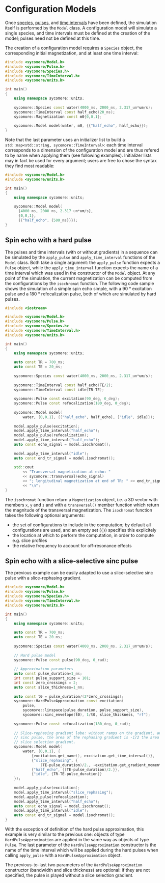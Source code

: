 # Configuration Models

Once [species](species.md), [pulses](pulses.md), and [time intervals](time_intervals.md) have been defined, the simulation itself is performed by the `Model` class. A configuration model will simulate a single species, and time intervals must be defined at the creation of the model; pulses need not be defined at this time.

The creation of a configuration model requires a `Species` object, the corresponding initial magnetization, and at least one time interval:

```cpp
#include <sycomore/Model.h>
#include <sycomore/Pulse.h>
#include <sycomore/Species.h>
#include <sycomore/TimeInterval.h>
#include <sycomore/units.h>

int main()
{
    using namespace sycomore::units;
    
    sycomore::Species const water(4000_ms, 2000_ms, 2.317_um*um/s);
    sycomore::TimeInterval const half_echo(20_ms);
    sycomore::Magnetization const m0{0,0,1};
    
    sycomore::Model model(water, m0, {{"half_echo", half_echo}});
}
```

Note that the last parameter uses an initializer list to build a `std::map<std::string, sycomore::TimeInterval>`: each time interval corresponds to a dimension of the configuration model and are thus refered to by name when applying them (see following examples). Initializer lists may in fact be used for every argument; users are free to chose the syntax they find most readable:

```cpp
#include <sycomore/Model.h>
#include <sycomore/units.h>

int main()
{
    using namespace sycomore::units;
    
    sycomore::Model model(
      {4000_ms, 2000_ms, 2.317_um*um/s}, 
      {0,0,1}, 
      {{"half_echo", {500_ms}}});
}
```

## Spin echo with a hard pulse

The pulses and time intervals (with or without gradients) in a sequence can be simulated by the `apply_pulse` and `apply_time_interval` functions of the `Model` class. Both take a single argument: the `apply_pulse` function expects a `Pulse` object, while the `apply_time_interval` function expects the name of a time interval which was used in the constructor of the `Model` object. At any point of the simulation, the current magnetization can be computed from the configurations by the `isochromat` function. The following code sample shows the simulation of a simple spin echo simple, with a 90 ° excitation pulse and a 180 ° refocalization pulse, both of which are simulated by hard pulses.

```cpp
#include <iostream>

#include <sycomore/Model.h>
#include <sycomore/Pulse.h>
#include <sycomore/Species.h>
#include <sycomore/TimeInterval.h>
#include <sycomore/units.h>

int main()
{
    using namespace sycomore::units;
    
    auto const TR = 700_ms;
    auto const TE = 20_ms;
    
    sycomore::Species const water(4000_ms, 2000_ms, 2.317_um*um/s);
    
    sycomore::TimeInterval const half_echo(TE/2);
    sycomore::TimeInterval const idle(TR-TE);
    
    sycomore::Pulse const excitation(90_deg, 0_deg);
    sycomore::Pulse const refocalization(180_deg, 0_deg);
    
    sycomore::Model model(
        water, {0,0,1}, {{"half_echo", half_echo}, {"idle", idle}});
    
    model.apply_pulse(excitation);
    model.apply_time_interval("half_echo");
    model.apply_pulse(refocalization);
    model.apply_time_interval("half_echo");
    auto const echo_signal = model.isochromat();
    
    model.apply_time_interval("idle");
    auto const end_tr_signal = model.isochromat();
    
    std::cout 
        << "Transversal magnetization at echo: " 
        << sycomore::transversal(echo_signal)
        << "; longitudinal magnetization at end of TR: " << end_tr_signal[2]
        << "\n";
}
```

The `isochromat` function return a `Magnetization` object, i.e. a 3D vector with members `x`, `y` and `z` and with a `transversal()` member function which return the magnitude of the transversal magnetization. The `isochromat` function takes the following optional arguments:

- the set of configurations to include in the computation; by default all configurations are used, and an empty set (`{}`) specifies this explicitely
- the location at which to perform the computation, in order to compute e.g. slice profiles
- the relative frequency to account for off-resonance effects

## Spin echo with a slice-selective sinc pulse

The previous example can be easily adapted to use a slice-selective sinc pulse with a slice-rephasing gradient.

```cpp
#include <sycomore/Model.h>
#include <sycomore/Pulse.h>
#include <sycomore/Species.h>
#include <sycomore/TimeInterval.h>
#include <sycomore/units.h>

int main()
{
    using namespace sycomore::units;
    
    auto const TR = 700_ms;
    auto const TE = 20_ms;
    
    sycomore::Species const water(4000_ms, 2000_ms, 2.317_um*um/s);
    
    // Hard pulse model
    sycomore::Pulse const pulse(90_deg, 0_rad);
    
    // Approximation parameters
    auto const pulse_duration=1_ms;
    int const pulse_support_size = 101;
    int const zero_crossings = 2;
    auto const slice_thickness=1_mm;
    
    auto const t0 = pulse_duration/(2*zero_crossings);
    sycomore::HardPulseApproximation const excitation(
        pulse,
        sycomore::linspace(pulse_duration, pulse_support_size),
        sycomore::sinc_envelope(t0), 1/t0, slice_thickness, "rf");
    
    sycomore::Pulse const refocalization(180_deg, 0_rad);
    
    // Slice-rephasing gradient lobe: without ramps on the gradient, and with a
    // sinc pulse, the area of the rephasing gradient is -1/2 the area of the 
    // slice selection gradient.
    sycomore::Model model(
        water, {0,0,1}, {
            {excitation.get_name(), excitation.get_time_interval()},
            {"slice_rephasing", {
                (TE-pulse_duration)/2., -excitation.get_gradient_moment()/2}},
            {"half_echo", {(TE-pulse_duration)/2.}},
            {"idle", {TR-TE-pulse_duration}}
    });
    
    model.apply_pulse(excitation);
    model.apply_time_interval("slice_rephasing");
    model.apply_pulse(refocalization);
    model.apply_time_interval("half_echo");
    auto const echo_signal = model.isochromat();
    model.apply_time_interval("idle");
    auto const end_tr_signal = model.isochromat();
}
```

With the exception of definition of the hard pulse approximation, this example is very similar to the previous one: objects of type `HardPulseApproximation` are applied in the same way as objects of type `Pulse`. The last parameter of the `HardPulseApproximation` constructor is the name of the time interval which will be applied during the hard pulses when calling `apply_pulse` with a `HardPulseApproximation` object.

The previous-to-last two parameters of the `HardPulseApproximation` constructor (bandwidth and slice thickness) are optional: if they are not specified, the pulse is played without a slice selection gradient.
